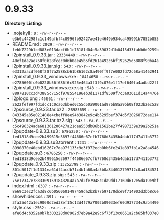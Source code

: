 0.9.33
======

**Directory Listing:**

 - .nojekyll : `0` : `-rw-r--r--` - `e3b0c44298fc1c149afbf4c8996fb92427ae41e4649b934ca495991b7852b855`
 - README.md : `2029` : `-rw-r--r--` - `febb7229b1cd883e013dacf6b1c76181d04c5a39032d1b0413d33fabb6d9259b`
 - i2pinstall_0.9.33.jar : `23334449` : `-rw-r--r--` - `40ef1da2ae760f0b28fcec0d6b0ae45b5fd261a492c6bf192625d5888f90ba4a`
 - i2pinstall_0.9.33.jar.sig : `543` : `-rw-r--r--` - `e3312aacdf068f28f7a2588cb61b86162c8a490ff9f7e002fd72c68a41462941`
 - i2pinstall_0.9.33_windows.exe : `18414658` : `-rw-r--r--` - `e2785600fc0b0228b56f686f6c925e464a3f3f9c076e1f17ef640fa4adbd22ff`
 - i2pinstall_0.9.33_windows.exe.sig : `543` : `-rw-r--r--` - `8897810cc3d43885c715cf978554196eb3d1171df8509f7c3a03611d14a4476e`
 - i2plogo.png : `46661` : `-rw-r--r--` - `2622fef997fd1dcc1c0ca63bbed0c55d50a9001ad976b8aa9bb08f023b2ec528`
 - i2psource_0.9.33.tar.bz2 : `28985659` : `-rw-r--r--` - `843345a85e021408e4cbeff8ee94b3842e9c4b5295bef374d5f2026872dae114`
 - i2psource_0.9.33.tar.bz2.sig : `543` : `-rw-r--r--` - `c5c496324ada681361206427a21dea553db86b1562be27f4987239e39a2b251a`
 - i2pupdate-0.9.33.su3 : `6786250` : `-rw-r--r--` - `fed1818d9cee2b499615e3697f44686e67cfb7768d3435b4dab117d7411b3772`
 - i2pupdate-0.9.33.su3.torrent : `1231` : `-rw-r--r--` - `8990870e40ebd16267c7da97f133c9e3f972ecb0bb6fe241e897fb1a2a8a4546`
 - i2pupdate.su3 : `6786250` : `-rw-r--r--` - `fed1818d9cee2b499615e3697f44686e67cfb7768d3435b4dab117d7411b3772`
 - i2pupdate_0.9.33.zip : `13252799` : `-rw-r--r--` - `801c5017f1d1334ea61df4accb71c4b1a60a4a5b0a844012799712c0ad184521`
 - i2pupdate_0.9.33.zip.sig : `543` : `-rw-r--r--` - `75e17347e78333091591843204a7a7d2fe7948c1da9dd17169d612e5da19e9bf`
 - index.html : `6387` : `-rw-r--r--` - `8e69c3ec2fca3d8c6b0560601497459da2b2b77b97170dce9f714903d3bb8c6e`
 - showhider.css : `391` : `-rw-r--r--` - `3fa35d42a1ec9060d2ed38ef15c13d4f79a7002b09033ef60d937734c9ab4490`
 - style.css : `2562` : `-rw-r--r--` - `afe6d4cb352e0b7b303228d06902d7eb9a42e9c6f73f13c0651a2cb65bf037e0`
